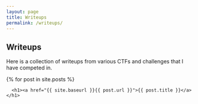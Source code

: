 ```yaml
---
layout: page
title: Writeups
permalink: /writeups/
---
```


## Writeups 
Here is a collection of writeups from various CTFs and challenges that I have competed in. 

<div class="posts">
  {% for post in site.posts %}
    <article class="post">

      <h1><a href="{{ site.baseurl }}{{ post.url }}">{{ post.title }}</a></h1>

